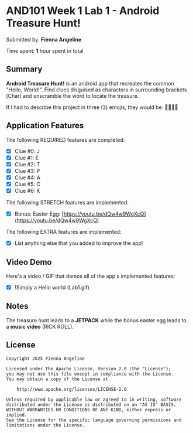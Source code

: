 <!-- (This is a comment) INSTRUCTIONS: Go through this page and fill out any **bolded** entries with their correct values.-->

# AND101 Week 1 Lab 1 - Android Treasure Hunt!

Submitted by: **Fienna Angeline**

Time spent: **1** hour spent in total

## Summary

**Android Treasure Hunt!** is an android app that recreates the common "Hello, World!". Find clues disguised as characters in surrounding brackets [Char] and unscramble the word to locate the treasure.

If I had to describe this project in three (3) emojis, they would be: **🏴‍☠️👾📱**

## Application Features

<!-- (This is a comment) Please be sure to change the [ ] to [x] for any features you completed.  If a feature is not checked [x], you might miss the points for that item! -->

The following REQUIRED features are completed:

- [x] Clue #0: J
- [x] Clue #1: E
- [x] Clue #2: T
- [x] Clue #3: P
- [x] Clue #4: A
- [x] Clue #5: C
- [x] Clue #6: K

The following STRETCH features are implemented:

- [x] Bonus: Easter Egg: [https://youtu.be/dQw4w9WgXcQ](https://youtu.be/dQw4w9WgXcQ)

The following EXTRA features are implemented:

- [x] List anything else that you added to improve the app!

## Video Demo

Here's a video / GIF that demos all of the app's implemented features:

- [x] !Simply a Hello world (Lab1.gif)
<!-- Recommended tools:
- [Kap](https://getkap.co/) for macOS
- [ScreenToGif](https://www.screentogif.com/) for Windows
- [peek](https://github.com/phw/peek) for Linux. -->

## Notes

The treasure hunt leads to a **JETPACK** while the bonus easter egg leads to a **music video** (RICK ROLL).

## License

    Copyright 2025 Fienna Angeline
    
    Licensed under the Apache License, Version 2.0 (the "License");
    you may not use this file except in compliance with the License.
    You may obtain a copy of the License at
    
        http://www.apache.org/licenses/LICENSE-2.0
    
    Unless required by applicable law or agreed to in writing, software
    distributed under the License is distributed on an "AS IS" BASIS,
    WITHOUT WARRANTIES OR CONDITIONS OF ANY KIND, either express or implied.
    See the License for the specific language governing permissions and
    limitations under the License.
